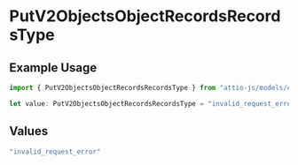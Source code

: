 # PutV2ObjectsObjectRecordsRecordsType

## Example Usage

```typescript
import { PutV2ObjectsObjectRecordsRecordsType } from "attio-js/models/errors";

let value: PutV2ObjectsObjectRecordsRecordsType = "invalid_request_error";
```

## Values

```typescript
"invalid_request_error"
```